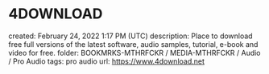 # 4DOWNLOAD

created: February 24, 2022 1:17 PM (UTC)
description: Place to download free full versions of the latest software, audio samples, tutorial, e-book and video for free.
folder: BOOKMRKS-MTHRFCKR / MEDIA-MTHRFCKR / Audio / Pro Audio
tags: pro audio
url: https://www.4download.net